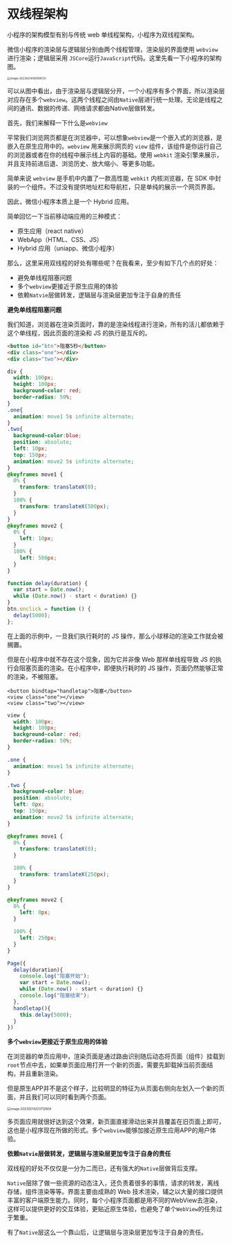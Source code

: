 # 双线程架构

小程序的架构模型有别与传统 web 单线程架构，小程序为双线程架构。

微信小程序的渲染层与逻辑层分别由两个线程管理，渲染层的界面使用 `webview` 进行渲染；逻辑层采用 `JSCore`运行`JavaScript`代码。这里先看一下小程序的架构图。

<img src="https://xiejie-typora.oss-cn-chengdu.aliyuncs.com/2023-02-14-085008.png" alt="image-20230214165008721" style="zoom:45%;" />

可以从图中看出，由于渲染层与逻辑层分开，一个小程序有多个界面，所以渲染层对应存在多个`webview`。这两个线程之间由`Native`层进行统一处理。无论是线程之间的通讯、数据的传递、网络请求都由Native层做转发。

首先，我们来解释一下什么是`webview`

平常我们浏览网页都是在浏览器中，可以想象`webview`是一个嵌入式的浏览器，是嵌入在原生应用中的。`webview` 用来展示网页的 `view` 组件，该组件是你运行自己的浏览器或者在你的线程中展示线上内容的基础。使用 `webkit` 渲染引擎来展示，并且支持前进后退、浏览历史、放大缩小、等更多功能。

简单来说 `webview` 是手机中内置了一款高性能 `webkit` 内核浏览器，在 SDK 中封装的一个组件。不过没有提供地址栏和导航栏，只是单纯的展示一个网页界面。

因此，微信小程序本质上是一个 Hybrid 应用。

简单回忆一下当前移动端应用的三种模式：

- 原生应用（react native）
- WebApp（HTML、CSS、JS）
- Hybrid 应用（uniapp、微信小程序）



那么，这里采用双线程的好处有哪些呢？在我看来，至少有如下几个点的好处：

- 避免单线程阻塞问题
- 多个`webview`更接近于原生应用的体验
- 依赖`Natvie`层做转发，逻辑层与渲染层更加专注于自身的责任



**避免单线程阻塞问题**

我们知道，浏览器在渲染页面时，靠的是渲染线程进行渲染，所有的活儿都依赖于这个单线程，因此页面的渲染和 JS 的执行是互斥的。

```html
<button id="btn">阻塞5秒</button>
<div class="one"></div>
<div class="two"></div>
```

```css
div {
  width: 100px;
  height: 100px;
  background-color: red;
  border-radius: 50%;
}
.one{
  animation: move1 5s infinite alternate;
}
.two{
  background-color:blue;
  position: absolute;
  left: 10px;
  top: 150px;
  animation: move2 5s infinite alternate;
}
@keyframes move1 {
  0% {
    transform: translateX(0);
  }
  100% {
    transform: translateX(500px);
  }
}
@keyframes move2 {
  0% {
    left: 10px;
  }
  100% {
    left: 500px;
  }
}
```

```js
function delay(duration) {
  var start = Date.now();
  while (Date.now() - start < duration) {}
}
btn.onclick = function () {
  delay(5000);
};
```

在上面的示例中，一旦我们执行耗时的 JS 操作，那么小球移动的渲染工作就会被搁置。

但是在小程序中就不存在这个现象，因为它并非像 Web 那样单线程导致 JS 的执行会阻塞页面的渲染。在小程序中，即便执行耗时的 JS 操作，页面仍然能够正常的渲染，不被阻塞。

```wxml
<button bindtap="handletap">阻塞</button>
<view class="one"></view>
<view class="two"></view>
```

```css
view {
  width: 100px;
  height: 100px;
  background-color: red;
  border-radius: 50%;
}

.one {
  animation: move1 5s infinite alternate;
}

.two {
  background-color: blue;
  position: absolute;
  left: 0px;
  top: 150px;
  animation: move2 5s infinite alternate;
}

@keyframes move1 {
  0% {
    transform: translateX(0);
  }

  100% {
    transform: translateX(250px);
  }
}

@keyframes move2 {
  0% {
    left: 0px;
  }

  100% {
    left: 250px;
  }
}
```

```js
Page({
  delay(duration){
    console.log("阻塞开始");
    var start = Date.now();
    while (Date.now() - start < duration) {}
    console.log("阻塞结束");
  },
  handletap(){
    this.delay(5000);
  }
})
```



**多个`webview`更接近于原生应用的体验**

在浏览器的单页应用中，渲染页面是通过路由识别随后动态将页面（组件）挂载到`root`节点中去，如果单页面应用打开一个新的页面，需要先卸载掉当前页面结构，并且重新渲染。

但是原生APP并不是这个样子，比较明显的特征为从页面右侧向左划入一个新的页面，并且我们可以同时看到两个页面。

<img src="https://xiejie-typora.oss-cn-chengdu.aliyuncs.com/2023-02-14-123712.png" alt="image-20230214203712804" style="zoom:50%;" />

多页面应用就很好达到这个效果，新页面直接滑动出来并且覆盖在旧页面上即可，这也是小程序现在所做的形式。多个`webview`能够加接近原生应用APP的用户体验。



**依赖`Natvie`层做转发，逻辑层与渲染层更加专注于自身的责任**

双线程的好处不仅仅是一分为二而已，还有强大的`Native`层做背后支撑。

`Native`层除了做一些资源的动态注入，还负责着很多的事情，请求的转发，离线存储，组件渲染等等。界面主要由成熟的 Web 技术渲染，辅之以大量的接口提供丰富的客户端原生能力。同时，每个小程序页面都是用不同的WebView去渲染，这样可以提供更好的交互体验，更贴近原生体验，也避免了单个`WebView`的任务过于繁重。

有了`Native`层这么一个靠山后，让逻辑层与渲染层更加专注于自身的责任。
